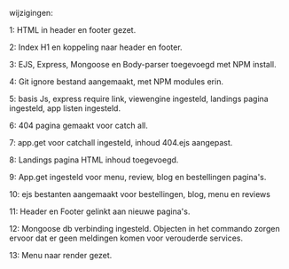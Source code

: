 wijzigingen:

1: HTML in header en footer gezet.

2: Index H1 en koppeling naar header en footer.

3: EJS, Express, Mongoose en Body-parser toegevoegd met NPM install.

4: Git ignore bestand aangemaakt, met NPM modules erin.

5: basis Js, express require link, viewengine ingesteld, landings pagina ingesteld, app listen ingesteld.

6: 404 pagina gemaakt voor catch all.

7: app.get voor catchall ingesteld, inhoud 404.ejs aangepast.

8: Landings pagina HTML inhoud toegevoegd.

9: App.get ingesteld voor menu, review, blog en bestellingen pagina's.

10: ejs bestanten aangemaakt voor bestellingen, blog, menu en reviews

11: Header en Footer gelinkt aan nieuwe pagina's.

12: Mongoose db verbinding ingesteld. Objecten in het commando zorgen ervoor dat er geen meldingen komen voor verouderde services.

13: Menu naar render gezet.